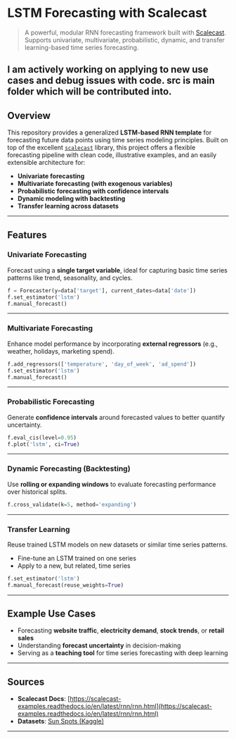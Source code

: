 
# LSTM Forecasting with Scalecast

> A powerful, modular RNN forecasting framework built with [Scalecast](https://scalecast.readthedocs.io/en/latest/).  
> Supports univariate, multivariate, probabilistic, dynamic, and transfer learning-based time series forecasting.

I am actively working on applying to new use cases and debug issues with code. src is main folder which will be contributed into. 
---

## Overview

This repository provides a generalized **LSTM-based RNN template** for forecasting future data points using time series modeling principles. Built on top of the excellent [`scalecast`](https://scalecast.readthedocs.io/en/latest/) library, this project offers a flexible forecasting pipeline with clean code, illustrative examples, and an easily extensible architecture for:

- **Univariate forecasting**  
- **Multivariate forecasting (with exogenous variables)**  
- **Probabilistic forecasting with confidence intervals**  
- **Dynamic modeling with backtesting**  
- **Transfer learning across datasets**

---

## Features

### Univariate Forecasting

Forecast using a **single target variable**, ideal for capturing basic time series patterns like trend, seasonality, and cycles.

```python
f = Forecaster(y=data['target'], current_dates=data['date'])
f.set_estimator('lstm')
f.manual_forecast()
````

---

### Multivariate Forecasting

Enhance model performance by incorporating **external regressors** (e.g., weather, holidays, marketing spend).

```python
f.add_regressors(['temperature', 'day_of_week', 'ad_spend'])
f.set_estimator('lstm')
f.manual_forecast()
```

---

### Probabilistic Forecasting

Generate **confidence intervals** around forecasted values to better quantify uncertainty.

```python
f.eval_cis(level=0.95)
f.plot('lstm', ci=True)
```

---

### Dynamic Forecasting (Backtesting)

Use **rolling or expanding windows** to evaluate forecasting performance over historical splits.

```python
f.cross_validate(k=5, method='expanding')
```

---

### Transfer Learning

Reuse trained LSTM models on new datasets or similar time series patterns.

* Fine-tune an LSTM trained on one series
* Apply to a new, but related, time series

```python
f.set_estimator('lstm')
f.manual_forecast(reuse_weights=True)
```

---

## Example Use Cases

* Forecasting **website traffic**, **electricity demand**, **stock trends**, or **retail sales**
* Understanding **forecast uncertainty** in decision-making
* Serving as a **teaching tool** for time series forecasting with deep learning 

---

## Sources

* **Scalecast Docs**: [https://scalecast-examples.readthedocs.io/en/latest/rnn/rnn.html](https://scalecast-examples.readthedocs.io/en/latest/rnn/rnn.html)
* **Datasets**: [Sun Spots (Kaggle)](https://www.kaggle.com/datasets/robervalt/sunspots)

---


